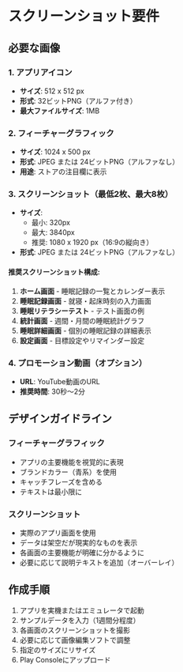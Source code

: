 # スクリーンショット要件

## 必要な画像

### 1. アプリアイコン
- **サイズ**: 512 x 512 px
- **形式**: 32ビットPNG（アルファ付き）
- **最大ファイルサイズ**: 1MB

### 2. フィーチャーグラフィック
- **サイズ**: 1024 x 500 px
- **形式**: JPEG または 24ビットPNG（アルファなし）
- **用途**: ストアの注目欄に表示

### 3. スクリーンショット（最低2枚、最大8枚）
- **サイズ**: 
  - 最小: 320px
  - 最大: 3840px
  - 推奨: 1080 x 1920 px（16:9の縦向き）
- **形式**: JPEG または 24ビットPNG（アルファなし）

#### 推奨スクリーンショット構成:
1. **ホーム画面** - 睡眠記録の一覧とカレンダー表示
2. **睡眠記録画面** - 就寝・起床時刻の入力画面
3. **睡眠リテラシーテスト** - テスト画面の例
4. **統計画面** - 週間・月間の睡眠統計グラフ
5. **睡眠詳細画面** - 個別の睡眠記録の詳細表示
6. **設定画面** - 目標設定やリマインダー設定

### 4. プロモーション動画（オプション）
- **URL**: YouTube動画のURL
- **推奨時間**: 30秒〜2分

## デザインガイドライン

### フィーチャーグラフィック
- アプリの主要機能を視覚的に表現
- ブランドカラー（青系）を使用
- キャッチフレーズを含める
- テキストは最小限に

### スクリーンショット
- 実際のアプリ画面を使用
- データは架空だが現実的なものを表示
- 各画面の主要機能が明確に分かるように
- 必要に応じて説明テキストを追加（オーバーレイ）

## 作成手順
1. アプリを実機またはエミュレータで起動
2. サンプルデータを入力（1週間分程度）
3. 各画面のスクリーンショットを撮影
4. 必要に応じて画像編集ソフトで調整
5. 指定のサイズにリサイズ
6. Play Consoleにアップロード